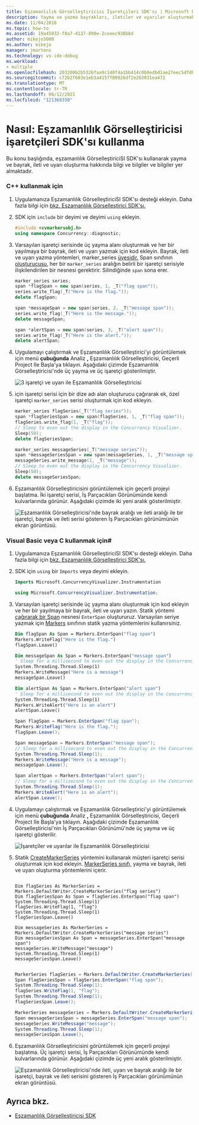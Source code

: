 ```yaml
---
title: Eşzamanlılık Görselleştiricisi İşaretçileri SDK'sı | Microsoft Docs
description: Yayma ve yazma bayrakları, iletiler ve uyarılar oluşturmak Visual Studio eşzamanlılık Görselleştiricisi işaretçileri SDK'sı kullanmayı öğrenin.
ms.date: 11/04/2016
ms.topic: how-to
ms.assetid: 19a45032-f8a7-4137-890e-2ceeec938b8d
author: mikejo5000
ms.author: mikejo
manager: jmartens
ms.technology: vs-ide-debug
ms.workload:
- multiple
ms.openlocfilehash: 203200b2b5326faa9c140f4a1bb414c0b8edbd1ae27eec5dfdb5247f205075db
ms.sourcegitcommit: c72b2f603e1eb3a4157f00926df2e263831ea472
ms.translationtype: MT
ms.contentlocale: tr-TR
ms.lasthandoff: 08/12/2021
ms.locfileid: "121368350"
---
```

# <a name="how-to-use-the-concurrency-visualizer-markers-sdk"></a>Nasıl: Eşzamanlılık Görselleştiricisi işaretçileri SDK'sı kullanma
Bu konu başlığında, eşzamanlılık GörselleştiriciSI SDK'sı kullanarak yayma ve bayrak, ileti ve uyarı oluşturma hakkında bilgi ve bilgiler ve bilgiler yer almaktadır.

### <a name="to-use-c"></a>C++ kullanmak için

1. Uygulamanıza Eşzamanlılık GörselleştiriciSI SDK'sı desteği ekleyin. Daha fazla bilgi için [bkz. Eşzamanlılık Görselleştirici SDK'sı.](../profiling/concurrency-visualizer-sdk.md)

2. SDK için `include` bir deyimi ve deyimi `using` ekleyin.

    ```cpp
    #include <cvmarkersobj.h>
    using namespace Concurrency::diagnostic;
    ```

3. Varsayılan işaretçi serisinde üç yayma alanı oluşturmak ve her bir yayılmaya bir bayrak, ileti ve uyarı yazmak için kod ekleyin. Bayrak, ileti ve uyarı yazma yöntemleri, marker_series [üyesidir.](../profiling/marker-series-class.md) Span sınıfının [oluşturucusu,](../profiling/span-class.md) her bir `marker_series` aralığın belirli bir işaretçi serisiyle ilişkilendirilen bir nesnesi gerektirir. Silindiğinde `span` sona erer.

    ```cpp
    marker_series series;
    span *flagSpan = new span(series, 1, _T("flag span"));
    series.write_flag(_T("Here is the flag."));
    delete flagSpan;

    span *messageSpan = new span(series, 2, _T("message span"));
    series.write_flag(_T("Here is the message."));
    delete messageSpan;

    span *alertSpan = new span(series, 3, _T("alert span"));
    series.write_flag(_T("Here is the alert."));
    delete alertSpan;
    ```

4. Uygulamayı çalıştırmak ve Eşzamanlılık Görselleştirici'yi görüntülemek için menü **çubuğunda** Analiz **,** Eşzamanlılık Görselleştiricisi, Geçerli Project Ile Başla'ya tıklayın. Aşağıdaki çizimde Eşzamanlılık Görselleştiricisi'nde üç yayma ve üç işaretçi gösterilmiştir.

     ![3 işaretçi ve uyarı ile Eşzamanlılık Görselleştiricisi](../profiling/media/cvmarkersnative.png "CvMarkersNative")

5. için işaretçi serisi için bir dize adı alan oluşturucu çağırarak ek, özel işaretçi `marker_series` serisi oluşturmak için kod ekleyin.

    ```cpp
    marker_series flagSeries(_T("flag series"));
    span *flagSeriesSpan = new span(flagSeries, 1, _T("flag span"));
    flagSeries.write_flag(1, _T("flag"));
    // Sleep to even out the display in the Concurrency Visualizer.
    Sleep(50);
    delete flagSeriesSpan;

    marker_series messageSeries(_T("message series"));
    span *messageSeriesSpan = new span(messageSeries, 1, _T("message span"));
    messageSeries.write_message(1, _T("message"));
    // Sleep to even out the display in the Concurrency Visualizer.
    Sleep(50);
    delete messageSeriesSpan;
    ```

6. Eşzamanlılık Görselleştiricisini görüntülemek için geçerli projeyi başlatma. İki işaretçi serisi, İş Parçacıkları Görünümünde kendi kulvarlarında görünür. Aşağıdaki çizimde iki yeni aralık gösterilmiştir.

     ![Eşzamanlılık Görselleştiricisi'nde bayrak aralığı ve ileti aralığı ile bir işaretçi, bayrak ve ileti serisi gösteren İş Parçacıkları görünümünün ekran görüntüsü.](../profiling/media/cvmarkerseriesnative.png "CvMarkerSeriesNative")

### <a name="to-use-visual-basic-or-c"></a>Visual Basic veya C kullanmak için\#

1. Uygulamanıza Eşzamanlılık GörselleştiriciSI SDK'sı desteği ekleyin. Daha fazla bilgi için [bkz. Eşzamanlılık Görselleştirici SDK'sı.](../profiling/concurrency-visualizer-sdk.md)

2. SDK için `using` bir `Imports` veya deyimi ekleyin.

    ```vb
    Imports Microsoft.ConcurrencyVisualizer.Instrumentation
    ```

    ```csharp
    using Microsoft.ConcurrencyVisualizer.Instrumentation;
    ```

3. Varsayılan işaretçi serisinde üç yayma alanı oluşturmak için kod ekleyin ve her bir yayılmaya bir bayrak, ileti ve uyarı yazın. Statik yöntemi [çağırarak bir Span](/previous-versions/hh694189(v=vs.140)) nesnesi `EnterSpan` oluştururuz. Varsayılan seriye yazmak için [Markers](/previous-versions/hh694099(v=vs.140)) sınıfının statik yazma yöntemlerini kullanırsiniz.

    ```vb
    Dim flagSpan As Span = Markers.EnterSpan("flag span")
    Markers.WriteFlag("Here is the flag.")
    flagSpan.Leave()

    Dim messageSpan As Span = Markers.EnterSpan("message span")
    ' Sleep for a millisecond to even out the display in the Concurrency Visualizer.
    System.Threading.Thread.Sleep(1)
    Markers.WriteMessage("Here is a message")
    messageSpan.Leave()

    Dim alertSpan As Span = Markers.EnterSpan("alert span")
    ' Sleep for a millisecond to even out the display in the Concurrency Visualizer.
    System.Threading.Thread.Sleep(1)
    Markers.WriteAlert("Here is an alert")
    alertSpan.Leave()
    ```

    ```csharp
    Span flagSpan = Markers.EnterSpan("flag span");
    Markers.WriteFlag("Here is the flag.");
    flagSpan.Leave();

    Span messageSpan = Markers.EnterSpan("message span");
    // Sleep for a millisecond to even out the display in the Concurrency Visualizer.
    System.Threading.Thread.Sleep(1);
    Markers.WriteMessage("Here is a message");
    messageSpan.Leave();

    Span alertSpan = Markers.EnterSpan("alert span");
    // Sleep for a millisecond to even out the display in the Concurrency Visualizer.
    System.Threading.Thread.Sleep(1);
    Markers.WriteAlert("Here is an alert");
    alertSpan.Leave();
    ```

4. Uygulamayı çalıştırmak ve Eşzamanlılık Görselleştirici'yi görüntülemek için menü **çubuğunda** Analiz **,** Eşzamanlılık Görselleştiricisi, Geçerli Project Ile Başla'ya tıklayın. Aşağıdaki çizimde Eşzamanlılık Görselleştiricisi'nin İş Parçacıkları Görünümü'nde üç yayma ve üç işaretçi gösterilir.

     ![İşaretçiler ve uyarılar ile Eşzamanlılık Görselleştiricisi](../profiling/media/cvmarkersmanaged.png "CvMarkersManaged")

5. Statik [CreateMarkerSeries](/previous-versions/hh694171(v=vs.140)) yöntemini kullanarak müşteri işaretçi serisi oluşturmak için kod ekleyin. [MarkerSeries sınıfı,](/previous-versions/hh694127(v=vs.140)) yayma ve bayrak, ileti ve uyarı oluşturma yöntemlerini içerir.

    ```VB

    Dim flagSeries As MarkerSeries = Markers.DefaultWriter.CreateMarkerSeries("flag series")
    Dim flagSeriesSpan As Span = flagSeries.EnterSpan("flag span")
    System.Threading.Thread.Sleep(1)
    flagSeries.WriteFlag(1, "flag")
    System.Threading.Thread.Sleep(1)
    flagSeriesSpan.Leave()

    Dim messageSeries As MarkerSeries = Markers.DefaultWriter.CreateMarkerSeries("message series")
    Dim messageSeriesSpan As Span = messageSeries.EnterSpan("message span")
    messageSeries.WriteMessage("message")
    System.Threading.Thread.Sleep(1)
    messageSeriesSpan.Leave()
    ```

    ```csharp

    MarkerSeries flagSeries = Markers.DefaultWriter.CreateMarkerSeries("flag series");
    Span flagSeriesSpan = flagSeries.EnterSpan("flag span");
    System.Threading.Thread.Sleep(1);
    flagSeries.WriteFlag(1, "flag");
    System.Threading.Thread.Sleep(1);
    flagSeriesSpan.Leave();

    MarkerSeries messageSeries = Markers.DefaultWriter.CreateMarkerSeries("message series");
    Span messageSeriesSpan = messageSeries.EnterSpan("message span");
    messageSeries.WriteMessage("message");
    System.Threading.Thread.Sleep(1);
    messageSeriesSpan.Leave();
    ```

6. Eşzamanlılık Görselleştiricisini görüntülemek için geçerli projeyi başlatma. Üç işaretçi serisi, İş Parçacıkları Görünümünde kendi kulvarlarında görünür. Aşağıdaki çizimde üç yeni aralık gösterilmiştir.

     ![Eşzamanlılık Görselleştiricisi'nde ileti, uyarı ve bayrak aralığı ile bir işaretçi, bayrak ve ileti serisini gösteren İş Parçacıkları görünümünün ekran görüntüsü.](../profiling/media/cvmarkerseriesmanaged.png "CvMarkerSeriesManaged")

## <a name="see-also"></a>Ayrıca bkz.
- [Eşzamanlılık Görselleştiricisi SDK](../profiling/concurrency-visualizer-sdk.md)
